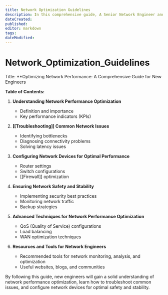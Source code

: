 ```yaml
---
title: Network Optimization Guidelines
description: In this comprehensive guide, A Senior Network Engineer and Technical Writer, shares his expertise on network performance optimization, troubleshooting, and configuring network devices to ensure safety and stability. This markdown note is designed to help new engineers master essential skills for maintaining efficient and secure networks.
dateCreated: 
published: 
editor: markdown
tags: 
dateModified: 
---
```

# Network_Optimization_Guidelines

Title: **Optimizing Network Performance: A Comprehensive Guide for New Engineers

**Table of Contents:**

1. **Understanding Network Performance Optimization**
    
    - Definition and importance
    - Key performance indicators (KPIs)
2. **[[Troubleshooting]] Common Network Issues**
    
    - Identifying bottlenecks
    - Diagnosing connectivity problems
    - Solving latency issues
3. **Configuring Network Devices for Optimal Performance**
    
    - Router settings
    - Switch configurations
    - [[Firewall]] optimization
4. **Ensuring Network Safety and Stability**
    
    - Implementing security best practices
    - Monitoring network traffic
    - Backup strategies
5. **Advanced Techniques for Network Performance Optimization**
    
    - QoS (Quality of Service) configurations
    - Load balancing
    - WAN optimization techniques
6. **Resources and Tools for Network Engineers**
    
    - Recommended tools for network monitoring, analysis, and optimization
    - Useful websites, blogs, and communities

By following this guide, new engineers will gain a solid understanding of network performance optimization, learn how to troubleshoot common issues, and configure network devices for optimal safety and stability. 